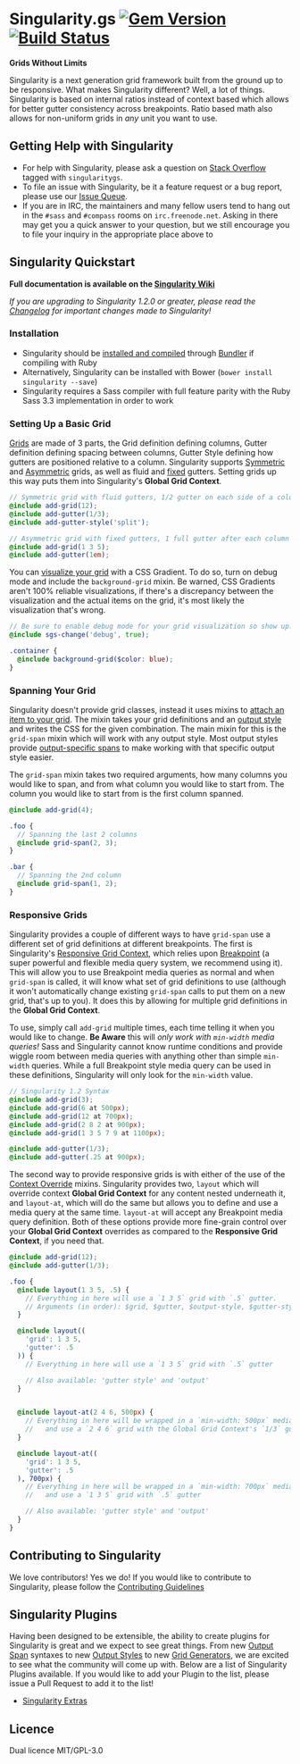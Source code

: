 # Singularity.gs [![Gem Version](https://badge.fury.io/rb/singularitygs.png)](http://badge.fury.io/rb/singularitygs) [![Build Status](https://travis-ci.org/Team-Sass/Singularity.png?branch=1.x.x)](https://travis-ci.org/Team-Sass/Singularity)

**Grids Without Limits**

Singularity is a next generation grid framework built from the ground up to be responsive. What makes Singularity different? Well, a lot of things. Singularity is based on internal ratios instead of context based which allows for better gutter consistency across breakpoints. Ratio based math also allows for non-uniform grids in *any* unit you want to use.

## Getting Help with Singularity

* For help with Singularity, please ask a question on [Stack Overflow](http://stackoverflow.com/questions/ask) tagged with `singularitygs`.
* To file an issue with Singularity, be it a feature request or a bug report, please use our [Issue Queue](https://github.com/Team-Sass/Singularity/issues).
* If you are in IRC, the maintainers and many fellow users tend to hang out in the `#sass` and `#compass` rooms on `irc.freenode.net`. Asking in there may get you a quick answer to your question, but we still encourage you to file your inquiry in the appropriate place above to 

## Singularity Quickstart

**Full documentation is available on the [Singularity Wiki](https://github.com/Team-Sass/Singularity/wiki)**

*If you are upgrading to Singularity 1.2.0 or greater, please read the [Changelog](https://github.com/Team-Sass/Singularity/blob/1.x.x/CHANGELOG.md) for important changes made to Singularity!*

### Installation

* Singularity should be [installed and compiled](https://github.com/Team-Sass/Singularity/wiki/Installation#installation) through [Bundler](http://bundler.io/) if compiling with Ruby
* Alternatively, Singularity can be installed with Bower (`bower install singularity --save`)
* Singularity requires a Sass compiler with full feature parity with the Ruby Sass 3.3 implementation in order to work

### Setting Up a Basic Grid

[Grids](https://github.com/Team-Sass/Singularity/wiki/Creating-Grids) are made of 3 parts, the Grid definition defining columns, Gutter definition defining spacing between columns, Gutter Style defining how gutters are positioned relative to a column. Singularity supports [Symmetric](https://github.com/Team-Sass/Singularity/wiki/Creating-Grids#symmetric-grids) and [Asymmetric](https://github.com/Team-Sass/Singularity/wiki/Creating-Grids#asymmetric-grids) grids, as well as fluid and [fixed](https://github.com/Team-Sass/Singularity/wiki/Creating-Grids#fixed-gutters) gutters. Setting grids up this way puts them into Singularity's **Global Grid Context**.

```scss
// Symmetric grid with fluid gutters, 1/2 gutter on each side of a column
@include add-grid(12);
@include add-gutter(1/3);
@include add-gutter-style('split');
```

```scss
// Asymmetric grid with fixed gutters, 1 full gutter after each column
@include add-grid(1 3 5);
@include add-gutter(1em);
```

You can [visualize your grid](https://github.com/Team-Sass/Singularity/wiki/Creating-Grids#visualizing-your-grids) with a CSS Gradient. To do so, turn on debug mode and include the `background-grid` mixin. Be warned, CSS Gradients aren't 100% reliable visualizations, if there's a discrepancy between the visualization and the actual items on the grid, it's most likely the visualization that's wrong.

```scss
// Be sure to enable debug mode for your grid visualization so show up:
@include sgs-change('debug', true);

.container {
  @include background-grid($color: blue);
}
```` 

### Spanning Your Grid

Singularity doesn't provide grid classes, instead it uses mixins to [attach an item to your grid](https://github.com/Team-Sass/Singularity/wiki/Spanning-The-Grid). The mixin takes your grid definitions and an [output style](https://github.com/Team-Sass/Singularity/wiki/Output-Styles) and writes the CSS for the given combination. The main mixin for this is the `grid-span` mixin which will work with any output style. Most output styles provide [output-specific spans](https://github.com/Team-Sass/Singularity/wiki/Spanning-The-Grid#output-span) to make working with that specific output style easier.

The `grid-span` mixin takes two required arguments, how many columns you would like to span, and from what column you would like to start from. The column you would like to start from is the first column spanned.

```scss
@include add-grid(4);

.foo {
  // Spanning the last 2 columns
  @include grid-span(2, 3);
}

.bar {
  // Spanning the 2nd column
  @include grid-span(1, 2);
}
```

### Responsive Grids

Singularity provides a couple of different ways to have `grid-span` use a different set of grid definitions at different breakpoints. The first is Singularity's [Responsive Grid Context](https://github.com/Team-Sass/Singularity/wiki/Creating-Grids#responsive-grids), which relies upon [Breakpoint](https://github.com/team-sass/breakpoint) (a super powerful and flexible media query system, we recommend using it). This will allow you to use Breakpoint media queries as normal and when `grid-span` is called, it will know what set of grid definitions to use (although it won't automatically change existing `grid-span` calls to put them on a new grid, that's up to you). It does this by allowing for multiple grid definitions in the **Global Grid Context**.

To use, simply call `add-grid` multiple times, each time telling it when you would like to change. **Be Aware** this will *only work with `min-width` media queries!* Sass and Singularity cannot know runtime conditions and provide wiggle room between media queries with anything other than simple `min-width` queries. While a full Breakpoint style media query can be used in these definitions, Singularity will only look for the `min-width` value.

```scss
// Singularity 1.2 Syntax
@include add-grid(3);
@include add-grid(6 at 500px);
@include add-grid(12 at 700px);
@include add-grid(2 8 2 at 900px);
@include add-grid(1 3 5 7 9 at 1100px);

@include add-gutter(1/3);
@include add-gutter(.25 at 900px);
```

The second way to provide responsive grids is with either of the use of the [Context Override](https://github.com/Team-Sass/Singularity/wiki/Spanning-The-Grid#group-context-overrides) mixins. Singularity provides two, `layout` which will override context **Global Grid Context** for any content nested underneath it, and `layout-at`, which will do the same but allows you to define and use a media query at the same time. `layout-at` will accept any Breakpoint media query definition. Both of these options provide more fine-grain control over your **Global Grid Context** overrides as compared to the **Responsive Grid Context**, if you need that.

```scss
@include add-grid(12);
@include add-gutter(1/3);

.foo {
  @include layout(1 3 5, .5) {
    // Everything in here will use a `1 3 5` grid with `.5` gutter.
    // Arguments (in order): $grid, $gutter, $output-style, $gutter-style
  }

  @include layout((
    'grid': 1 3 5,
    'gutter': .5
  )) {
    // Everything in here will use a `1 3 5` grid with `.5` gutter

    // Also available: 'gutter style' and 'output'
  }


  @include layout-at(2 4 6, 500px) {
    // Everything in here will be wrapped in a `min-width: 500px` media query
    //   and use a `2 4 6` grid with the Global Grid Context's `1/3` gutter
  }

  @include layout-at((
    'grid': 1 3 5,
    'gutter': .5
  ), 700px) {
    // Everything in here will be wrapped in a `min-width: 700px` media query
    //   and use a `1 3 5` grid with `.5` gutter

    // Also available: 'gutter style' and 'output'
  }
}
```

## Contributing to Singularity

We love contributors! Yes we do! If you would like to contribute to Singularity, please follow the [Contributing Guidelines](https://github.com/Team-Sass/Singularity/blob/1.x.x/CONTRIBUTING.md)

## Singularity Plugins

Having been designed to be extensible, the ability to create plugins for Singularity is great and we expect to see great things. From new [Output Span](https://github.com/Team-Sass/Singularity/wiki/Spanning-The-Grid#output-span) syntaxes to new [Output Styles](https://github.com/Team-Sass/Singularity/wiki/Output-Styles) to new [Grid Generators](https://github.com/Team-Sass/Singularity/wiki/Grid-Generators), we are excited to see what the community will come up with. Below are a list of Singularity Plugins available. If you would like to add your Plugin to the list, please issue a Pull Request to add it to the list!

* [Singularity Extras](https://github.com/Team-Sass/Singularity-Extras)

## Licence

Dual licence MIT/GPL-3.0
